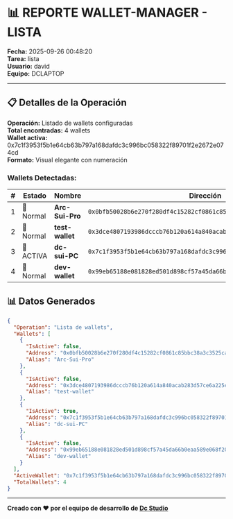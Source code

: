 # 📊 REPORTE WALLET-MANAGER - LISTA

**Fecha:** 2025-09-26 00:48:20  
**Tarea:** lista  
**Usuario:** david  
**Equipo:** DCLAPTOP  

---

## 📋 Detalles de la Operación

**Operación:** Listado de wallets configuradas  
**Total encontradas:** 4 wallets  
**Wallet activa:** 0x7c1f3953f5b1e64cb63b797a168dafdc3c996bc058322f89701f2e2672e074cd  
**Formato:** Visual elegante con numeración  

### Wallets Detectadas:

| # | Estado | Nombre | Dirección |
|---|--------|--------|-----------|
| 1 | 💼 Normal | **Arc-Sui-Pro** | `0x0bfb50028b6e270f280df4c15282cf0861c85bbc38a3c3525ca59e4852ce43b9` |
 | 2 | 💼 Normal | **test-wallet** | `0x3dce4807193986dcccb76b120a614a840acab283d57ce6a225e29d522774e1b1` |
 | 3 | 🎯 ACTIVA | **dc-sui-PC** | `0x7c1f3953f5b1e64cb63b797a168dafdc3c996bc058322f89701f2e2672e074cd` |
 | 4 | 💼 Normal | **dev-wallet** | `0x99eb65188e081828ed501d898cf57a45da66b0eaa589e068f20cebf5b4739a21` |


## 📊 Datos Generados

```json
{
  "Operation": "Lista de wallets",
  "Wallets": [
    {
      "IsActive": false,
      "Address": "0x0bfb50028b6e270f280df4c15282cf0861c85bbc38a3c3525ca59e4852ce43b9",
      "Alias": "Arc-Sui-Pro"
    },
    {
      "IsActive": false,
      "Address": "0x3dce4807193986dcccb76b120a614a840acab283d57ce6a225e29d522774e1b1",
      "Alias": "test-wallet"
    },
    {
      "IsActive": true,
      "Address": "0x7c1f3953f5b1e64cb63b797a168dafdc3c996bc058322f89701f2e2672e074cd",
      "Alias": "dc-sui-PC"
    },
    {
      "IsActive": false,
      "Address": "0x99eb65188e081828ed501d898cf57a45da66b0eaa589e068f20cebf5b4739a21",
      "Alias": "dev-wallet"
    }
  ],
  "ActiveWallet": "0x7c1f3953f5b1e64cb63b797a168dafdc3c996bc058322f89701f2e2672e074cd",
  "TotalWallets": 4
}
```

---

**Creado con ❤️ por el equipo de desarrollo de [Dc Studio]()**
